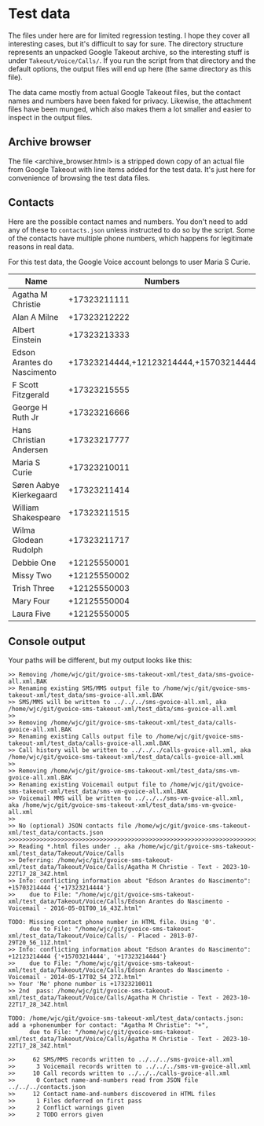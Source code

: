 # Test data

The files under here are for limited regression testing.
I hope they cover all interesting cases,
but it's difficult to say for sure.
The directory structure represents an unpacked Google Takeout archive,
so the interesting stuff is under `Takeout/Voice/Calls/`.
If you run the script from that directory and the default options,
the output files will end up here (the same directory as this file).

The data came mostly from actual Google Takeout files,
but the contact names and numbers have been faked for privacy.
Likewise, the attachment files have been munged, 
which also makes them a lot smaller and easier to inspect in the output files.

## Archive browser
The file <archive_browser.html> is a stripped down copy of an actual file from Google Takeout
with line items added for the test data.
It's just here for convenience of browsing the test data files.

## Contacts
Here are the possible contact names and numbers.
You don't need to add any of these to `contacts.json`
unless instructed to do so by the script.
Some of the contacts have multiple phone numbers,
which happens for legitimate reasons in real data.

For this test data, the Google Voice account belongs to user Maria S Curie.

| Name | Numbers |
|------|---------|
|Agatha M Christie|+17323211111|
|Alan A Milne|+17323212222|
|Albert Einstein|+17323213333|
|Edson Arantes do Nascimento|+17323214444,+12123214444,+15703214444|
|F Scott Fitzgerald|+17323215555|
|George H Ruth Jr|+17323216666|
|Hans Christian Andersen|+17323217777|
|Maria S Curie|+17323210011|
|Søren Aabye Kierkegaard|+17323211414|
|William Shakespeare|+17323211515|
|Wilma Glodean Rudolph|+17323211717|
|Debbie One|+12125550001|
|Missy Two|+12125550002|
|Trish Three|+12125550003|
|Mary Four|+12125550004|
|Laura Five|+12125550005|

## Console output
Your paths will be different, but my output looks like this:
```
>> Removing /home/wjc/git/gvoice-sms-takeout-xml/test_data/sms-gvoice-all.xml.BAK
>> Renaming existing SMS/MMS output file to /home/wjc/git/gvoice-sms-takeout-xml/test_data/sms-gvoice-all.xml.BAK
>> SMS/MMS will be written to ../../../sms-gvoice-all.xml, aka /home/wjc/git/gvoice-sms-takeout-xml/test_data/sms-gvoice-all.xml
>>
>> Removing /home/wjc/git/gvoice-sms-takeout-xml/test_data/calls-gvoice-all.xml.BAK
>> Renaming existing Calls output file to /home/wjc/git/gvoice-sms-takeout-xml/test_data/calls-gvoice-all.xml.BAK
>> Call history will be written to ../../../calls-gvoice-all.xml, aka /home/wjc/git/gvoice-sms-takeout-xml/test_data/calls-gvoice-all.xml
>>
>> Removing /home/wjc/git/gvoice-sms-takeout-xml/test_data/sms-vm-gvoice-all.xml.BAK
>> Renaming existing Voicemail output file to /home/wjc/git/gvoice-sms-takeout-xml/test_data/sms-vm-gvoice-all.xml.BAK
>> Voicemail MMS will be written to ../../../sms-vm-gvoice-all.xml, aka /home/wjc/git/gvoice-sms-takeout-xml/test_data/sms-vm-gvoice-all.xml
>>
>> No (optional) JSON contacts file /home/wjc/git/gvoice-sms-takeout-xml/test_data/contacts.json
>>>>>>>>>>>>>>>>>>>>>>>>>>>>>>>>>>>>>>>>>>>>>>>>>>>>>>>>>>>>>>>>>>>>>>>>>>>>>
>> Reading *.html files under ., aka /home/wjc/git/gvoice-sms-takeout-xml/test_data/Takeout/Voice/Calls
>> Deferring: /home/wjc/git/gvoice-sms-takeout-xml/test_data/Takeout/Voice/Calls/Agatha M Christie - Text - 2023-10-22T17_28_34Z.html
>> Info: conflicting information about "Edson Arantes do Nascimento": +15703214444 {'+17323214444'}
>>    due to File: "/home/wjc/git/gvoice-sms-takeout-xml/test_data/Takeout/Voice/Calls/Edson Arantes do Nascimento - Voicemail - 2016-05-01T00_16_43Z.html"

TODO: Missing contact phone number in HTML file. Using '0'.
      due to File: "/home/wjc/git/gvoice-sms-takeout-xml/test_data/Takeout/Voice/Calls/ - Placed - 2013-07-29T20_56_11Z.html"
>> Info: conflicting information about "Edson Arantes do Nascimento": +12123214444 {'+15703214444', '+17323214444'}
>>    due to File: "/home/wjc/git/gvoice-sms-takeout-xml/test_data/Takeout/Voice/Calls/Edson Arantes do Nascimento - Voicemail - 2014-05-17T02_54_27Z.html"
>> Your 'Me' phone number is +17323210011
>> 2nd  pass: /home/wjc/git/gvoice-sms-takeout-xml/test_data/Takeout/Voice/Calls/Agatha M Christie - Text - 2023-10-22T17_28_34Z.html

TODO: /home/wjc/git/gvoice-sms-takeout-xml/test_data/contacts.json: add a +phonenumber for contact: "Agatha M Christie": "+",
      due to File: "/home/wjc/git/gvoice-sms-takeout-xml/test_data/Takeout/Voice/Calls/Agatha M Christie - Text - 2023-10-22T17_28_34Z.html"

>>     62 SMS/MMS records written to ../../../sms-gvoice-all.xml
>>      3 Voicemail records written to ../../../sms-vm-gvoice-all.xml
>>     10 Call records written to ../../../calls-gvoice-all.xml
>>      0 Contact name-and-numbers read from JSON file ../../../contacts.json
>>     12 Contact name-and-numbers discovered in HTML files
>>      1 Files deferred on first pass
>>      2 Conflict warnings given
>>      2 TODO errors given
```
